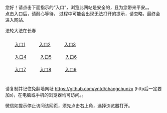 您好！请点击下面指示的“入口”，浏览此网站是安全的，且为您带来平安。。 <br/>
点击入口后，请耐心等待， 过程中可能会出现无法打开的提示，请忽略，最终会进入网站. </br>

法轮大法在长春<br/>
<div style="padding:10px"><a style="margin:20px" target="_blank" href="https://d2b48l9wn2ms0m.cloudfront.net/2Qpsp?jrhhfvn" id="ccLink1" rel="nofollow">入口1</a> <a target="_blank" style="margin:20px" href="https://d2daf5xuu5m80q.cloudfront.net/2Qpsp?vxdnq" id="ccLink2" rel="nofollow">入口2</a> <a style="margin:20px" target="_blank" href="https://d2uotau2rast4w.cloudfront.net/2Qpsp?iswhowub" id="ccLink3" rel="nofollow">入口3</a></div>

<div style="padding:10px" ><a style="margin:20px" target="_blank" href="https://d2b48l9wn2ms0m.cloudfront.net/2Qpsp?jrhhfvn" id="ccLink4" rel="nofollow">入口4</a> <a style="margin:20px" href="https://d2daf5xuu5m80q.cloudfront.net/2Qpsp?vxdnq" target="_blank" id="ccLink5" rel="nofollow">入口5</a> <a style="margin:20px" href="https://d2uotau2rast4w.cloudfront.net/2Qpsp?iswhowub" target="_blank" id="ccLink6" rel="nofollow">入口6</a></div>

<div style="padding:10px"><a style="margin:20px" target="_blank" href="https://d2b48l9wn2ms0m.cloudfront.net/2Qpsp?jrhhfvn" id="ccLink7" rel="nofollow">入口7</a> <a style="margin:20px" href="https://d2daf5xuu5m80q.cloudfront.net/2Qpsp?vxdnq" target="_blank" id="ccLink8" rel="nofollow">入口8</a> <a style="margin:20px" target="_blank" href="https://d2uotau2rast4w.cloudfront.net/2Qpsp?iswhowub" id="ccLink9" rel="nofollow">入口9</a></div>

<br/>



请复制并记住免翻墙网址 https://github.com/yntd/changchunzx (http后一定要加s)，在电脑或手机的浏览器均可访问。。<br/>

微信如提示停止访问该网页，须先点击右上角，选择浏览器打开。
